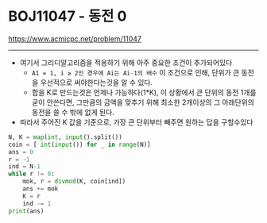 # BOJ11047 - 동전 0

https://www.acmicpc.net/problem/11047

---

- 여기서 그리디알고리즘을 적용하기 위해 아주 중요한 조건이 추가되어있다
  - `A1 = 1, i ≥ 2인 경우에 Ai는 Ai-1의 배수` 이 조건으로 인해, 단위가 큰 동전을 우선적으로 써야한다는것을 알 수 있다.
  - 합을 K로 만드는것은 언제나 가능하다(1*K), 이 상황에서 큰 단위의 동전 1개를 굳이 안쓴다면, 그만큼의 금액을 맞추기 위해 최소한 2개이상의 그 아래단위의 동전을 쓸 수 밖에 없게 된다.
- 따라서 주어진 K 값을 기준으로, 가장 큰 단위부터 빼주면 원하는 답을 구할수있다

```python
N, K = map(int, input().split())
coin = [ int(input()) for _ in range(N)]
ans = 0
r = -1
ind = N-1
while r != 0:
    mok, r = divmod(K, coin[ind])
    ans += mok
    K = r
    ind -= 1
print(ans)
```

